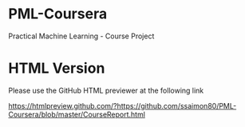 # PML-Coursera
Practical Machine Learning - Course Project

# HTML Version
Please use the GitHub HTML previewer at the following link

<https://htmlpreview.github.com/?https://github.com/ssaimon80/PML-Coursera/blob/master/CourseReport.html>
